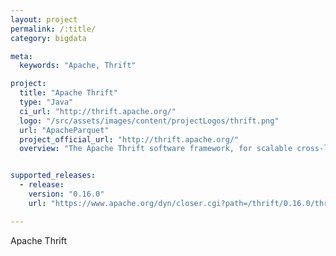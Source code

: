 ```yaml
---
layout: project
permalink: /:title/
category: bigdata

meta:
  keywords: "Apache, Thrift"

project:
  title: "Apache Thrift"
  type: "Java"
  ci_url: "http://thrift.apache.org/"
  logo: "/src/assets/images/content/projectLogos/thrift.png"
  url: "ApacheParquet"
  project_official_url: "http://thrift.apache.org/"
  overview: "The Apache Thrift software framework, for scalable cross-language services development, combines a software stack with a code generation engine to build services that work efficiently and seamlessly between C++, Java, Python, PHP, Ruby, Erlang, Perl, Haskell, C#, Cocoa, JavaScript, Node.js, Smalltalk, OCaml and Delphi and other languages."


supported_releases:
  - release:
    version: "0.16.0"
    url: "https://www.apache.org/dyn/closer.cgi?path=/thrift/0.16.0/thrift-0.16.0.tar.gz"

---
```


<p>Apache Thrift</p>
